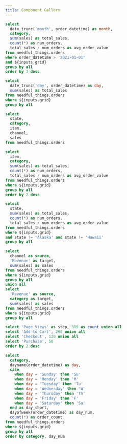 ```yaml
---
title: Component Gallery
---
```


```sql orders_by_category
select 
  date_trunc('month', order_datetime) as month,
  category,
  sum(sales) as total_sales,
  count(*) as num_orders,
  total_sales / num_orders as avg_order_value
from needful_things.orders
where order_datetime > '2021-01-01'
and ${inputs.grid}
group by all
order by 3 desc
```

```sql daily_sales
select 
  date_trunc('day', order_datetime) as day,
  sum(sales) as total_sales
from needful_things.orders
where ${inputs.grid}
group by all
```

```sql all_orders
select 
  state, 
  category, 
  item, 
  channel, 
  sales
from needful_things.orders
```

```sql orders_vs_aov
select 
  item,
  category,
  sum(sales) as total_sales,
  count(*) as num_orders,
  total_sales / num_orders as avg_order_value
from needful_things.orders
where ${inputs.grid}
group by all
order by 2 desc
```

```sql orders_by_state
select 
  state,
  sum(sales) as total_sales,
  count(*) as num_orders,
  total_sales / num_orders as avg_order_value
from needful_things.orders
where ${inputs.grid}
and state != 'Alaska' and state != 'Hawaii'
group by all
```

```sql sankey
select
  channel as source,
  'Revenue' as target,
  sum(sales) as sales
from needful_things.orders
where ${inputs.grid}
group by all
union all
select
  'Revenue' as source,
  category as target,
  sum(sales) as sales
from needful_things.orders
where ${inputs.grid}
group by all
```

```sql funnel_data
select 'Page Views' as step, 389 as count union all
select 'Add to Cart', 290 union all
select 'Checkout', 120 union all
select 'Purchase', 50
order by 2 desc
```

```sql daily_orders
select 
  category, 
  dayname(order_datetime) as day,
  case 
    when day = 'Sunday' then 'Su'
    when day = 'Monday' then 'M'
    when day = 'Tuesday' then 'Tu'
    when day = 'Wednesday' then 'W'
    when day = 'Thursday' then 'Th'
    when day = 'Friday' then 'F'
    when day = 'Saturday' then 'Sa'
  end as day_short,
  dayofweek(order_datetime) as day_num, 
  count(*) as order_count 
from needful_things.orders
where ${inputs.grid}
group by all
order by category, day_num
```

<Grid cols=4>
  <BarChart
    title="Bar Chart"
    data={orders_by_category}
    x=month
    y=total_sales
    yFmt=usd
    series=category
    legend=false
    renderer=svg
  />
  <LineChart
    title="Line Chart"
    data={orders_by_category}
    x=month
    y=total_sales
    yFmt=usd
    series=category
    legend=false
  />
  <AreaChart
    title="Area Chart"
    data={orders_by_category}
    x=month
    y=total_sales
    yFmt=usd
    series=category
    legend=false
  />
  <ScatterPlot
    title="Scatter Plot"
    data={orders_vs_aov}
    x=avg_order_value
    y=total_sales
    yFmt=usd0k
    xFmt=usd0
    series=category
    legend=false
  />
  <Histogram 
    title="Histogram"
    data={daily_sales} 
    x=total_sales
    xFmt=usd
  />
  <FunnelChart
    title="Funnel Chart"
    data={funnel_data}
    nameCol=step
    valueCol=count
    height=160
    legend=false
    echartsOptions={{
      series: {
        orient: 'horizontal',
      }
    }}
  />
  <Heatmap
    title="Heatmap"
    data={daily_orders}
    x=day_short
    y=category
    value=order_count
    colorPalette={["rgb(35,106,164)", "rgb(165,205,238)"]}
  />
  <AreaMap 
      data={orders_by_state} 
      areaCol=state
      geoJsonUrl=https://d2ad6b4ur7yvpq.cloudfront.net/naturalearth-3.3.0/ne_110m_admin_1_states_provinces.geojson
      geoId=name
      value=num_orders
      height=200
  />
</Grid>
<Grid cols=2>
  <SankeyDiagram
    title="Sankey Diagram"
    chartAreaHeight=180
    data={sankey}
    sourceCol=source
    targetCol=target
    valueCol=sales
    valueFmt=usd0k
    nodeLabels=full
    echartsOptions={{
      series: {
        layoutIterations: 32
      }
    }}
  />
  <DimensionGrid data={all_orders} label=dimesion metric=sum(sales) name=grid/>
</Grid>